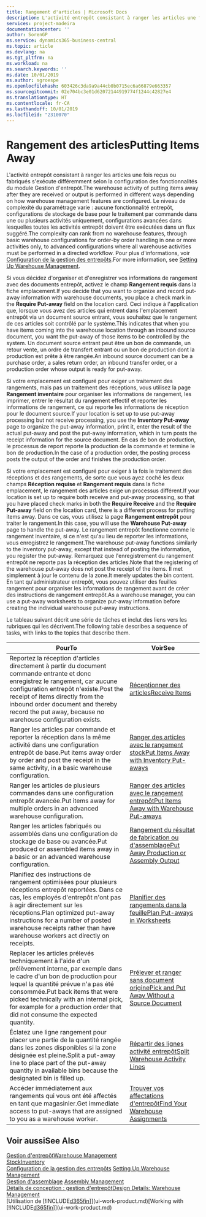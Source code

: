 ```yaml
---
title: Rangement d'articles | Microsoft Docs
description: L'activité entrepôt consistant à ranger les articles une fois reçus ou fabriqués s'exécute différemment selon la configuration des fonctionnalités du module Gestion d'entrepôt.
services: project-madeira
documentationcenter: ''
author: SorenGP
ms.service: dynamics365-business-central
ms.topic: article
ms.devlang: na
ms.tgt_pltfrm: na
ms.workload: na
ms.search.keywords: ''
ms.date: 10/01/2019
ms.author: sgroespe
ms.openlocfilehash: 603426c3da9a9a44cb0b0715ec6a66879e663357
ms.sourcegitcommit: 02e704bc3e01d62072144919774f1244c42827e4
ms.translationtype: HT
ms.contentlocale: fr-CA
ms.lasthandoff: 10/01/2019
ms.locfileid: "2310070"
---
```

# <a name="putting-items-away"></a><span data-ttu-id="63ed0-103">Rangement des articles</span><span class="sxs-lookup"><span data-stu-id="63ed0-103">Putting Items Away</span></span>
<span data-ttu-id="63ed0-104">L'activité entrepôt consistant à ranger les articles une fois reçus ou fabriqués s'exécute différemment selon la configuration des fonctionnalités du module Gestion d'entrepôt.</span><span class="sxs-lookup"><span data-stu-id="63ed0-104">The warehouse activity of putting items away after they are received or output is performed in different ways depending on how warehouse management features are configured.</span></span> <span data-ttu-id="63ed0-105">Le niveau de complexité du paramétrage varie : aucune fonctionnalité entrepôt, configurations de stockage de base pour le traitement par commande dans une ou plusieurs activités uniquement, configurations avancées dans lesquelles toutes les activités entrepôt doivent être exécutées dans un flux suggéré.</span><span class="sxs-lookup"><span data-stu-id="63ed0-105">The complexity can rank from no warehouse features, through basic warehouse configurations for order-by order handling in one or more activities only, to advanced configurations where all warehouse activities must be performed in a directed workflow.</span></span> <span data-ttu-id="63ed0-106">Pour plus d'informations, voir [Configuration de la gestion des entrepôts](warehouse-setup-warehouse.md).</span><span class="sxs-lookup"><span data-stu-id="63ed0-106">For more information, see [Setting Up Warehouse Management](warehouse-setup-warehouse.md).</span></span>

<span data-ttu-id="63ed0-107">Si vous décidez d'organiser et d'enregistrer vos informations de rangement avec des documents entrepôt, activez le champ **Rangement requis** dans la fiche emplacement.</span><span class="sxs-lookup"><span data-stu-id="63ed0-107">If you decide that you want to organize and record put-away information with warehouse documents, you place a check mark in the **Require Put-away** field on the location card.</span></span> <span data-ttu-id="63ed0-108">Ceci indique à l'application que, lorsque vous avez des articles qui entrent dans l'emplacement entrepôt via un document source entrant, vous souhaitez que le rangement de ces articles soit contrôlé par le système.</span><span class="sxs-lookup"><span data-stu-id="63ed0-108">This indicates that when you have items coming into the warehouse location through an inbound source document, you want the put-away of those items to be controlled by the system.</span></span> <span data-ttu-id="63ed0-109">Un document source entrant peut être un bon de commande, un retour vente, un ordre de transfert entrant ou un bon de production dont la production est prête à être rangée.</span><span class="sxs-lookup"><span data-stu-id="63ed0-109">An inbound source document can be a purchase order, a sales return order, an inbound transfer order, or a production order whose output is ready for put-away.</span></span>  

<span data-ttu-id="63ed0-110">Si votre emplacement est configuré pour exiger un traitement des rangements, mais pas un traitement des réceptions, vous utilisez la page **Rangement inventaire** pour organiser les informations de rangement, les imprimer, entrer le résultat du rangement effectif et reporter les informations de rangement, ce qui reporte les informations de réception pour le document source.</span><span class="sxs-lookup"><span data-stu-id="63ed0-110">If your location is set up to use put-away processing but not receive processing, you use the **Inventory Put-away** page to organize the put-away information, print it, enter the result of the actual put-away and post the put-away information, which in turn posts the receipt information for the source document.</span></span> <span data-ttu-id="63ed0-111">En cas de bon de production, le processus de report reporte la production de la commande et termine le bon de production.</span><span class="sxs-lookup"><span data-stu-id="63ed0-111">In the case of a production order, the posting process posts the output of the order and finishes the production order.</span></span>

<span data-ttu-id="63ed0-112">Si votre emplacement est configuré pour exiger à la fois le traitement des réceptions et des rangements, de sorte que vous ayez coché les deux champs **Réception requise** et **Rangement requis** dans la fiche emplacement, le rangement des articles exige un processus différent.</span><span class="sxs-lookup"><span data-stu-id="63ed0-112">If your location is set up to require both receive and put-away processing, so that you have placed check marks in both the **Require Receive** and the **Require Put-away** field on the location card, there is a different process for putting items away.</span></span> <span data-ttu-id="63ed0-113">Dans ce cas, vous utilisez la page **Rangement entrepôt** pour traiter le rangement.</span><span class="sxs-lookup"><span data-stu-id="63ed0-113">In this case, you will use the **Warehouse Put-away** page to handle the put-away.</span></span> <span data-ttu-id="63ed0-114">Le rangement entrepôt fonctionne comme le rangement inventaire, si ce n'est qu'au lieu de reporter les informations, vous enregistrez le rangement.</span><span class="sxs-lookup"><span data-stu-id="63ed0-114">The warehouse put-away functions similarly to the inventory put-away, except that instead of posting the information, you register the put-away.</span></span> <span data-ttu-id="63ed0-115">Remarquez que l'enregistrement du rangement entrepôt ne reporte pas la réception des articles.</span><span class="sxs-lookup"><span data-stu-id="63ed0-115">Note that the registering of the warehouse put-away does not post the receipt of the items.</span></span> <span data-ttu-id="63ed0-116">Il met simplement à jour le contenu de la zone.</span><span class="sxs-lookup"><span data-stu-id="63ed0-116">It merely updates the bin content.</span></span> <span data-ttu-id="63ed0-117">En tant qu'administrateur entrepôt, vous pouvez utiliser des feuilles rangement pour organiser les informations de rangement avant de créer des instructions de rangement entrepôt.</span><span class="sxs-lookup"><span data-stu-id="63ed0-117">As a warehouse manager, you can use a put-away worksheets to organize put-away information before creating the individual warehouse put-away instructions.</span></span>

<span data-ttu-id="63ed0-118">Le tableau suivant décrit une série de tâches et inclut des liens vers les rubriques qui les décrivent.</span><span class="sxs-lookup"><span data-stu-id="63ed0-118">The following table describes a sequence of tasks, with links to the topics that describe them.</span></span>   

|<span data-ttu-id="63ed0-119">**Pour**</span><span class="sxs-lookup"><span data-stu-id="63ed0-119">**To**</span></span>|<span data-ttu-id="63ed0-120">**Voir**</span><span class="sxs-lookup"><span data-stu-id="63ed0-120">**See**</span></span>|  
|------------|-------------|  
|<span data-ttu-id="63ed0-121">Reportez la réception d'articles directement à partir du document commande entrante et donc enregistrez le rangement, car aucune configuration entrepôt n'existe.</span><span class="sxs-lookup"><span data-stu-id="63ed0-121">Post the receipt of items directly from the inbound order document and thereby record the put away, because no warehouse configuration exists.</span></span>|[<span data-ttu-id="63ed0-122">Réceptionner des articles</span><span class="sxs-lookup"><span data-stu-id="63ed0-122">Receive Items</span></span>](warehouse-how-receive-items.md)|  
|<span data-ttu-id="63ed0-123">Ranger les articles par commande et reporter la réception dans la même activité dans une configuration entrepôt de base.</span><span class="sxs-lookup"><span data-stu-id="63ed0-123">Put items away order by order and post the receipt in the same activity, in a basic warehouse configuration.</span></span>|[<span data-ttu-id="63ed0-124">Ranger des articles avec le rangement stock</span><span class="sxs-lookup"><span data-stu-id="63ed0-124">Put Items Away with Inventory Put-aways</span></span>](warehouse-how-to-put-items-away-with-inventory-put-aways.md)|  
|<span data-ttu-id="63ed0-125">Ranger les articles de plusieurs commandes dans une configuration entrepôt avancée.</span><span class="sxs-lookup"><span data-stu-id="63ed0-125">Put items away for multiple orders in an advanced warehouse configuration.</span></span>|[<span data-ttu-id="63ed0-126">Ranger des articles avec le rangement entrepôt</span><span class="sxs-lookup"><span data-stu-id="63ed0-126">Put Items Away with Warehouse Put-aways</span></span>](warehouse-how-to-put-items-away-with-warehouse-put-aways.md)|  
|<span data-ttu-id="63ed0-127">Ranger les articles fabriqués ou assemblés dans une configuration de stockage de base ou avancée.</span><span class="sxs-lookup"><span data-stu-id="63ed0-127">Put produced or assembled items away in a basic or an advanced warehouse configuration.</span></span>|[<span data-ttu-id="63ed0-128">Rangement du résultat de fabrication ou d'assemblage</span><span class="sxs-lookup"><span data-stu-id="63ed0-128">Put Away Production or Assembly Output</span></span>](warehouse-how-to-put-away-production-output.md)|
|<span data-ttu-id="63ed0-129">Planifiez des instructions de rangement optimisées pour plusieurs réceptions entrepôt reportées. Dans ce cas, les employés d'entrepôt n'ont pas à agir directement sur les réceptions.</span><span class="sxs-lookup"><span data-stu-id="63ed0-129">Plan optimized put-away instructions for a number of posted warehouse receipts rather than have warehouse workers act directly on receipts.</span></span>|[<span data-ttu-id="63ed0-130">Planifier des rangements dans la feuille</span><span class="sxs-lookup"><span data-stu-id="63ed0-130">Plan Put-aways in Worksheets</span></span>](warehouse-how-to-plan-put-aways-in-worksheets.md)|  
|<span data-ttu-id="63ed0-131">Replacer les articles prélevés techniquement à l'aide d'un prélèvement interne, par exemple dans le cadre d'un bon de production pour lequel la quantité prévue n'a pas été consommée.</span><span class="sxs-lookup"><span data-stu-id="63ed0-131">Put back items that were picked technically with an internal pick, for example for a production order that did not consume the expected quantity.</span></span>|[<span data-ttu-id="63ed0-132">Prélever et ranger sans document origine</span><span class="sxs-lookup"><span data-stu-id="63ed0-132">Pick and Put Away Without a Source Document</span></span>](warehouse-how-to-create-put-aways-from-internal-put-aways.md)|
|<span data-ttu-id="63ed0-133">Éclatez une ligne rangement pour placer une partie de la quantité rangée dans les zones disponibles si la zone désignée est pleine.</span><span class="sxs-lookup"><span data-stu-id="63ed0-133">Split a put-away line to place part of the put-away quantity in available bins because the designated bin is filled up.</span></span>|[<span data-ttu-id="63ed0-134">Répartir des lignes activité entrepôt</span><span class="sxs-lookup"><span data-stu-id="63ed0-134">Split Warehouse Activity Lines</span></span>](warehouse-how-to-split-warehouse-activity-lines.md)|
|<span data-ttu-id="63ed0-135">Accéder immédiatement aux rangements qui vous ont été affectés en tant que magasinier.</span><span class="sxs-lookup"><span data-stu-id="63ed0-135">Get immediate access to put-aways that are assigned to you as a warehouse worker.</span></span>|[<span data-ttu-id="63ed0-136">Trouver vos affectations d'entrepôt</span><span class="sxs-lookup"><span data-stu-id="63ed0-136">Find Your Warehouse Assignments</span></span>](warehouse-how-to-find-your-warehouse-assignments.md)|    

## <a name="see-also"></a><span data-ttu-id="63ed0-137">Voir aussi</span><span class="sxs-lookup"><span data-stu-id="63ed0-137">See Also</span></span>  
[<span data-ttu-id="63ed0-138">Gestion d'entrepôt</span><span class="sxs-lookup"><span data-stu-id="63ed0-138">Warehouse Management</span></span>](warehouse-manage-warehouse.md)  
[<span data-ttu-id="63ed0-139">Stock</span><span class="sxs-lookup"><span data-stu-id="63ed0-139">Inventory</span></span>](inventory-manage-inventory.md)  
<span data-ttu-id="63ed0-140">[Configuration de la gestion des entrepôts](warehouse-setup-warehouse.md)   </span><span class="sxs-lookup"><span data-stu-id="63ed0-140">[Setting Up Warehouse Management](warehouse-setup-warehouse.md)   </span></span>  
<span data-ttu-id="63ed0-141">[Gestion d'assemblage](assembly-assemble-items.md)  </span><span class="sxs-lookup"><span data-stu-id="63ed0-141">[Assembly Management](assembly-assemble-items.md)  </span></span>  
[<span data-ttu-id="63ed0-142">Détails de conception : gestion d'entrepôt</span><span class="sxs-lookup"><span data-stu-id="63ed0-142">Design Details: Warehouse Management</span></span>](design-details-warehouse-management.md)  
<span data-ttu-id="63ed0-143">[Utilisation de [!INCLUDE[d365fin](includes/d365fin_md.md)]](ui-work-product.md)</span><span class="sxs-lookup"><span data-stu-id="63ed0-143">[Working with [!INCLUDE[d365fin](includes/d365fin_md.md)]](ui-work-product.md)</span></span>  
